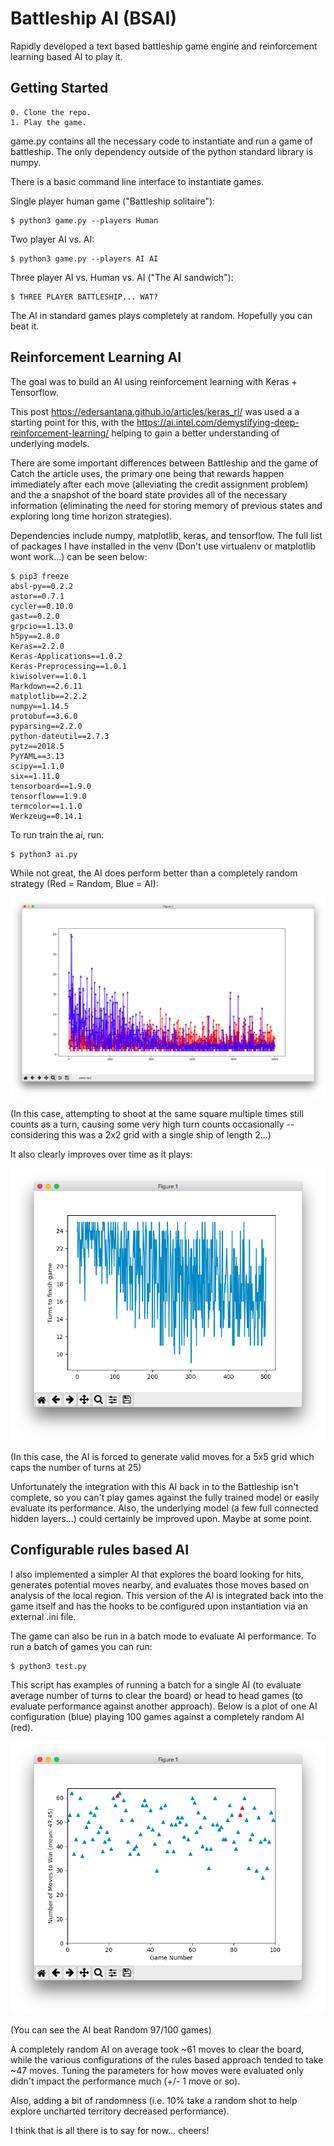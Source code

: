 # Battleship AI (BSAI)

Rapidly developed a text based battleship game engine and reinforcement learning based AI to play it.

## Getting Started

    0. Clone the repo.
    1. Play the game.

game.py contains all the necessary code to instantiate and run a game of battleship. The only dependency outside of the python standard library is numpy.

There is a basic command line interface to instantiate games.

Single player human game ("Battleship solitaire"):
```
$ python3 game.py --players Human
```

Two player AI vs. AI:
```
$ python3 game.py --players AI AI
```
Three player AI vs. Human vs. AI ("The AI sandwich"):
```
$ THREE PLAYER BATTLESHIP... WAT?
```
The AI in standard games plays completely at random. Hopefully you can beat it.

## Reinforcement Learning AI

The goal was to build an AI using reinforcement learning with Keras + Tensorflow.

This post https://edersantana.github.io/articles/keras_rl/ was used a a starting point for this, with the https://ai.intel.com/demystifying-deep-reinforcement-learning/ helping to gain a better understanding of underlying models.

There are some important differences between Battleship and the game of Catch the article uses, the primary one being that rewards happen immediately after each move (alleviating the credit assignment problem) and the a snapshot of the board state provides all of the necessary information (eliminating the need for storing memory of previous states and exploring long time horizon strategies).

Dependencies include numpy, matplotlib, keras, and tensorflow. The full list of packages I have installed in the venv (Don't use virtualenv or matplotlib wont work...) can be seen below:

```
$ pip3 freeze
absl-py==0.2.2
astor==0.7.1
cycler==0.10.0
gast==0.2.0
grpcio==1.13.0
h5py==2.8.0
Keras==2.2.0
Keras-Applications==1.0.2
Keras-Preprocessing==1.0.1
kiwisolver==1.0.1
Markdown==2.6.11
matplotlib==2.2.2
numpy==1.14.5
protobuf==3.6.0
pyparsing==2.2.0
python-dateutil==2.7.3
pytz==2018.5
PyYAML==3.13
scipy==1.1.0
six==1.11.0
tensorboard==1.9.0
tensorflow==1.9.0
termcolor==1.1.0
Werkzeug==0.14.1
```
To run train the ai, run:
```
$ python3 ai.py
```
While not great, the AI does perform better than a completely random strategy (Red = Random, Blue = AI):

![learning vs random](./images/learningVsRandom.png)

(In this case, attempting to shoot at the same square multiple times still counts as a turn, causing some very high turn counts occasionally -- considering this was a 2x2 grid with a single ship of length 2...)

It also clearly improves over time as it plays:

![improvement over time](./images/improvement.png)

(In this case, the AI is forced to generate valid moves for a 5x5 grid which caps the number of turns at 25)

Unfortunately the integration with this AI back in to the Battleship isn't complete, so you can't play games against the fully trained model or easily evaluate its performance. Also, the underlying model (a few full connected hidden layers...) could certainly be improved upon. Maybe at some point.

## Configurable rules based AI

I also implemented a simpler AI that explores the board looking for hits, generates potential moves nearby, and evaluates those moves based on analysis of the local region. This version of the AI is integrated back into the game itself and has the hooks to be configured upon instantiation via an external .ini file.

The game can also be run in a batch mode to evaluate AI performance. To run a batch of games you can run:

```
$ python3 test.py
```
This script has examples of running a batch for a single AI (to evaluate average number of turns to clear the board) or head to head games (to evaluate performance against another approach). Below is a plot of one AI configuration (blue) playing 100 games against a completely random AI (red).

![improvement over time](./images/batch.png)

(You can see the AI beat Random 97/100 games)

A completely random AI on average took ~61 moves to clear the board, while the various configurations of the rules based approach tended to take ~47 moves. Tuning the parameters for how moves were evaluated only didn't impact the performance much (+/- 1 move or so).

Also, adding a bit of randomness (i.e. 10% take a random shot to help explore uncharted territory decreased performance).

I think that is all there is to say for now... cheers!
